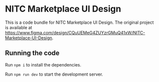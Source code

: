
  # NITC Marketplace UI Design

  This is a code bundle for NITC Marketplace UI Design. The original project is available at https://www.figma.com/design/CQuUEMeG4ZUYzrGMuQ41xW/NITC-Marketplace-UI-Design.

  ## Running the code

  Run `npm i` to install the dependencies.

  Run `npm run dev` to start the development server.
  